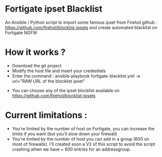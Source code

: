 # Fortigate ipset Blacklist
An Ansible / Python script to import some famous ipset from Firehol github : https://github.com/firehol/blocklist-ipsets and create automated blacklist on Fortigate NGFW

# How it works ?
- Download the git project
- Modify the host file and insert your credentials
- Enter the command : ansible-playbook fortigate-blacklist.yml -e url="RAW URL of the blocklist ipset"
* You can choose any of the ipset blocklist available on https://github.com/firehol/blocklist-ipsets

# Current limitations :
- You're limited by the number of host on Fortigate, you can increase the limits if you want (but you'll slow down your firewall)
- You're limited by the number of host you can add in a group (600 on most of firewalls). I'll created soon a V2 of this script to avoid the script crashing when we have + 600 entries for an addressgroup.

